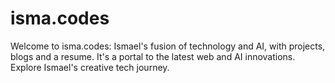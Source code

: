 # isma.codes
Welcome to isma.codes: Ismael's fusion of technology and AI, with projects, blogs and a resume. It's a portal to the latest web and AI innovations. Explore Ismael's creative tech journey.
